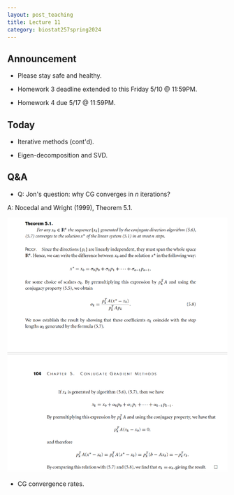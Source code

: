 ```yaml
---
layout: post_teaching
title: Lecture 11
category: biostat257spring2024
---
```


## Announcement

* Please stay safe and healthy.

* Homework 3 deadline extended to this Friday 5/10 @ 11:59PM.

* Homework 4 due 5/17 @ 11:59PM.

## Today

* Iterative methods (cont'd). 

* Eigen-decomposition and SVD.

## Q&A

* Q: Jon's question: why CG converges in $n$ iterations? 

A: Nocedal and Wright (1999), Theorem 5.1.

![](https://raw.githubusercontent.com/ucla-biostat-257/2024spring/master/_posts/NocedalWright_Thm5_1.png)

* CG convergence rates.

